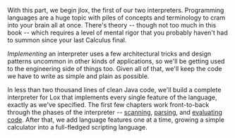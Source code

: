 With this part, we begin jlox, the first of our two interpreters. Programming
languages are a huge topic with piles of concepts and terminology to cram into
your brain all at once. There's theory -- though not too much in this book --
which requires a level of mental rigor that you probably haven't had to summon
since your last Calculus final.

*Implementing* an interpreter uses a few architectural tricks and design
patterns uncommon in other kinds of applications, so we'll be getting used to
the engineering side of things too. Given all of that, we'll keep the code we
have to write as simple and plain as possible.

In less than two thousand lines of clean Java code, we'll build a complete
interpreter for Lox that implements every single feature of the language,
exactly as we've specified. The first few chapters work front-to-back through
the phases of the interpreter -- [scanning][], [parsing][], and
[evaluating code][]. After that, we add language features one at a time,
growing a simple calculator into a full-fledged scripting language.

[scanning]: scanning.html
[parsing]: parsing-expressions.html
[evaluating code]: evaluating-expressions.html
